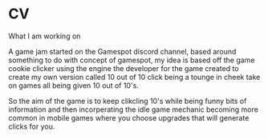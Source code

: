 # CV
What I am working on

A game jam started on the Gamespot discord channel,
based around something to do with concept of gamespot,
my idea is based off the game cookie clicker using
the engine the developer for the game created to create
my own version called 10 out of 10 click being a tounge
in cheek take on games all being given 10 out of 10's.

So the aim of the game is to keep clikcling 10's while
being funny bits of information and then incorperating
the idle game mechanic becoming more common in mobile
games where you choose upgrades that will generate
clicks for you.
